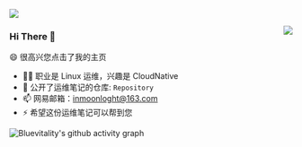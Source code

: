 ![](https://github.com/Bluevitality/Bluevitality/blob/main/header.png)


<img align="right" src="https://github-readme-stats.vercel.app/api?username=Bluevitality&show_icons=true&icon_color=CE1D2D&text_color=718096&bg_color=ffffff&hide_title=true" />

### Hi There 👋

😄 很高兴您点击了我的主页

- 👨‍💻 职业是 Linux 运维，兴趣是 CloudNative
- 🌱 公开了运维笔记的仓库: `Repository`
- 📫 网易邮箱：inmoonloght@163.com
- ⚡ 希望这份运维笔记可以帮到您

![Bluevitality's github activity graph](https://activity-graph.herokuapp.com/graph?username=Bluevitality&theme=minimal&custom_title=Frequency&radius=0&hide_border=true)
